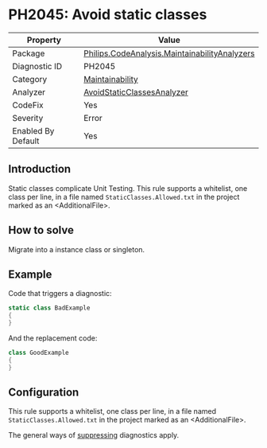 # PH2045: Avoid static classes

| Property | Value  |
|--|--|
| Package | [Philips.CodeAnalysis.MaintainabilityAnalyzers](https://www.nuget.org/packages/Philips.CodeAnalysis.MaintainabilityAnalyzers) |
| Diagnostic ID | PH2045 |
| Category  | [Maintainability](../Maintainability.md) |
| Analyzer | [AvoidStaticClassesAnalyzer](https://github.com/philips-software/roslyn-analyzers/blob/master/Philips.CodeAnalysis.MaintainabilityAnalyzers/Maintainability/AvoidStaticClassesAnalyzer.cs)
| CodeFix  | Yes |
| Severity | Error |
| Enabled By Default | Yes |

## Introduction

Static classes complicate Unit Testing. This rule supports a whitelist, one class per line, in a file named `StaticClasses.Allowed.txt` in the project marked as an &lt;AdditionalFile&gt;.

## How to solve

Migrate into a instance class or singleton.

## Example

Code that triggers a diagnostic:
``` cs
static class BadExample
{
}

```

And the replacement code:
``` cs
class GoodExample
{
}

```

## Configuration

This rule supports a whitelist, one class per line, in a file named `StaticClasses.Allowed.txt` in the project marked as an &lt;AdditionalFile&gt;.

The general ways of [suppressing](https://learn.microsoft.com/en-us/dotnet/fundamentals/code-analysis/suppress-warnings) diagnostics apply.
